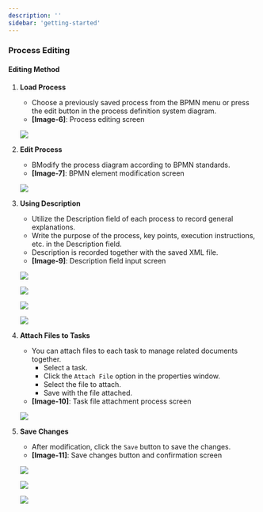 ```yaml
---
description: ''
sidebar: 'getting-started'
---
```


### Process Editing

#### Editing Method

1. **Load Process**  
   - Choose a previously saved process from the BPMN menu or press the edit button in the process definition system diagram.
   - **[Image-6]**: Process editing screen
   
   ![](../../uengine-image/PAL_processDefinitionChat_sub1.png)

2. **Edit Process**  
   - BModify the process diagram according to BPMN standards.
   - **[Image-7]**: BPMN element modification screen 
   
   ![](../../uengine-image/PAL_processDefinitionChat_sub3.png)


3. **Using Description**  
   - Utilize the Description field of each process to record general explanations.
   - Write the purpose of the process, key points, execution instructions, etc. in the Description field.
   - Description is recorded together with the saved XML file.
   - **[Image-9]**: Description field input screen 

   ![](../../uengine-image/PAL_processDefinitionMap_task_edit.png)

   ![](../../uengine-image/PAL_processDefinitionMap_task_description.png)

   ![](../../uengine-image/PAL_processDefinitionMap_task_description_1.png)

   ![](../../uengine-image/PAL_processDefinitionMap_task_description_2.png)

4. **Attach Files to Tasks**  
   - You can attach files to each task to manage related documents together.
     - Select a task.
     - Click the `Attach File` option in the properties window.
     - Select the file to attach.
     - Save with the file attached.
   - **[Image-10]**: Task file attachment process screen

   ![](../../uengine-image/PAL_file_attach.png)

8. **Save Changes**  
   - After modification, click the `Save` button to save the changes.
   - **[Image-11]**: Save changes button and confirmation screen

   ![](../../uengine-image/PAL_processDefinitionMap_save.png)

   ![](../../uengine-image/PAL_processDefinitionMap_version_up.png)

   ![](../../uengine-image/PAL_processDefinitionMap_save_end.png)
